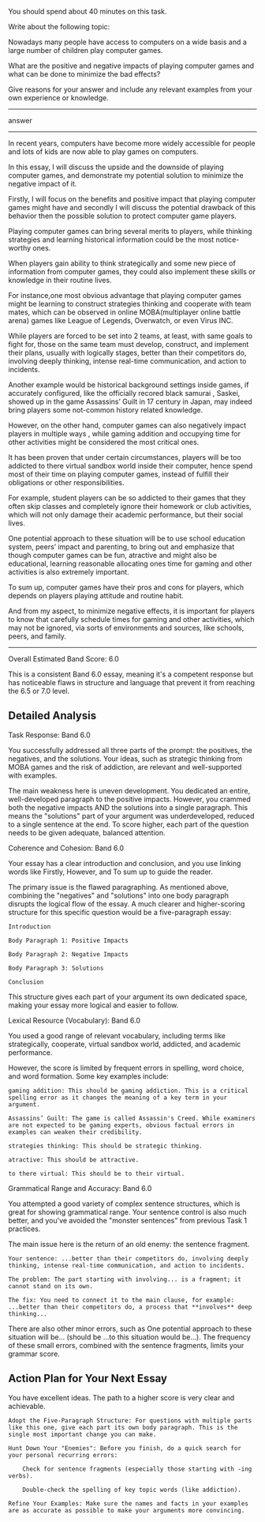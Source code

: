 You should spend about 40 minutes on this task.


Write about the following topic:

Nowadays many people have access to computers on a wide basis and a large number of children play computer games. 

What are the positive and negative impacts of playing computer games and what can be done to minimize the bad effects?

Give reasons for your answer and include any relevant examples from your own experience or knowledge.


_____

answer

____

In recent years, computers have become more widely accessible for people and lots of kids are now able to play games on computers.

In this essay, I will discuss the upside and the downside of playing computer games, and demonstrate my potential solution to minimize the negative impact of it.

Firstly, I will focus on the benefits and positive impact that playing computer games might have and secondly I will discuss the potential drawback of this behavior then the possible solution to protect computer game players.


Playing computer games can bring several merits to players, while thinking strategies and learning historical information could be the most notice-worthy ones.

When players gain ability to think strategically and some new piece of information from computer games, they could also implement these skills or knowledge in their routine lives.

For instance,one most obvious advantage that playing computer games might be learning to construct strategies thinking and cooperate with team mates, which can be observed in  online MOBA(multiplayer online battle arena) games like League of Legends, Overwatch, or even Virus INC.

While players are forced to be set into 2 teams, at least, with same goals to fight for, those on the same team must develop, construct, and implement their plans, usually with logically stages, better than their competitors do, involving deeply thinking, intense real-time communication, and action to incidents.

Another example would be historical background settings inside games, if accurately configured, like the officially recored black samurai , Saskei, showed up in the game Assassins’ Guilt in 17 century in Japan, may indeed bring players some not-common history related knowledge.



However, on the other hand,  computer games can also negatively impact players in multiple ways , while gaming addition and occupying time for other activities might be considered the most critical ones.

It has been proven that under certain circumstances, players will be too addicted to there virtual sandbox world inside their computer, hence spend most of their time on playing computer games, instead of fulfill their obligations or other responsibilities.

For example, student players can be so addicted to their games that they often skip classes and completely ignore their homework or club activities, which will not only  damage their academic performance, but their social lives.

One potential approach to these situation will be to use school education system, peers’ impact and parenting, to bring out and emphasize that though computer games can be fun, atractive and might also be educational, learning reasonable allocating ones time for gaming and other activities is also extremely important.


To sum up, computer games have their pros and cons for players, which depends on players playing attitude and routine habit.

And from my aspect, to minimize negative effects, it is important for players to know that carefully schedule times for gaming and other activities, which may not be ignored, via sorts of environments and sources, like schools, peers, and family. 


___
Overall Estimated Band Score: 6.0

This is a consistent Band 6.0 essay, meaning it's a competent response but has noticeable flaws in structure and language that prevent it from reaching the 6.5 or 7.0 level.

## Detailed Analysis

Task Response: Band 6.0

You successfully addressed all three parts of the prompt: the positives, the negatives, and the solutions. Your ideas, such as strategic thinking from MOBA games and the risk of addiction, are relevant and well-supported with examples.

The main weakness here is uneven development. You dedicated an entire, well-developed paragraph to the positive impacts. However, you crammed both the negative impacts AND the solutions into a single paragraph. This means the "solutions" part of your argument was underdeveloped, reduced to a single sentence at the end. To score higher, each part of the question needs to be given adequate, balanced attention.

Coherence and Cohesion: Band 6.0

Your essay has a clear introduction and conclusion, and you use linking words like Firstly, However, and To sum up to guide the reader.

The primary issue is the flawed paragraphing. As mentioned above, combining the "negatives" and "solutions" into one body paragraph disrupts the logical flow of the essay. A much clearer and higher-scoring structure for this specific question would be a five-paragraph essay:

    Introduction

    Body Paragraph 1: Positive Impacts

    Body Paragraph 2: Negative Impacts

    Body Paragraph 3: Solutions

    Conclusion

This structure gives each part of your argument its own dedicated space, making your essay more logical and easier to follow.

Lexical Resource (Vocabulary): Band 6.0

You used a good range of relevant vocabulary, including terms like strategically, cooperate, virtual sandbox world, addicted, and academic performance.

However, the score is limited by frequent errors in spelling, word choice, and word formation. Some key examples include:

    gaming addition: This should be gaming addiction. This is a critical spelling error as it changes the meaning of a key term in your argument.

    Assassins’ Guilt: The game is called Assassin's Creed. While examiners are not expected to be gaming experts, obvious factual errors in examples can weaken their credibility.

    strategies thinking: This should be strategic thinking.

    atractive: This should be attractive.

    to there virtual: This should be to their virtual.

Grammatical Range and Accuracy: Band 6.0

You attempted a good variety of complex sentence structures, which is great for showing grammatical range. Your sentence control is also much better, and you've avoided the "monster sentences" from previous Task 1 practices.

The main issue here is the return of an old enemy: the sentence fragment.

    Your sentence: ...better than their competitors do, involving deeply thinking, intense real-time communication, and action to incidents.

    The problem: The part starting with involving... is a fragment; it cannot stand on its own.

    The fix: You need to connect it to the main clause, for example: ...better than their competitors do, a process that **involves** deep thinking...

There are also other minor errors, such as One potential approach to these situation will be... (should be ...to this situation would be...). The frequency of these small errors, combined with the sentence fragments, limits your grammar score.

## Action Plan for Your Next Essay

You have excellent ideas. The path to a higher score is very clear and achievable.

    Adopt the Five-Paragraph Structure: For questions with multiple parts like this one, give each part its own body paragraph. This is the single most important change you can make.

    Hunt Down Your "Enemies": Before you finish, do a quick search for your personal recurring errors:

        Check for sentence fragments (especially those starting with -ing verbs).

        Double-check the spelling of key topic words (like addiction).

    Refine Your Examples: Make sure the names and facts in your examples are as accurate as possible to make your arguments more convincing.
